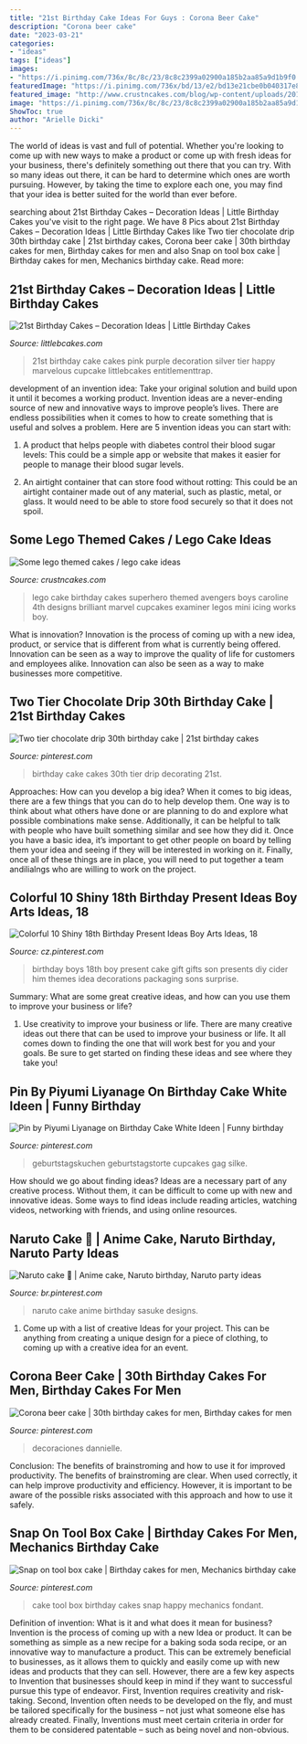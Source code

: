 ```yaml
---
title: "21st Birthday Cake Ideas For Guys : Corona Beer Cake"
description: "Corona beer cake"
date: "2023-03-21"
categories:
- "ideas"
tags: ["ideas"]
images:
- "https://i.pinimg.com/736x/8c/8c/23/8c8c2399a02900a185b2aa85a9d1b9f0.jpg"
featuredImage: "https://i.pinimg.com/736x/bd/13/e2/bd13e21cbe0b040317e8b0b2e03eb1ee.jpg"
featured_image: "http://www.crustncakes.com/blog/wp-content/uploads/2015/07/7cf66d21b9727f4d663df8406ea766c6.jpg"
image: "https://i.pinimg.com/736x/8c/8c/23/8c8c2399a02900a185b2aa85a9d1b9f0.jpg"
ShowToc: true
author: "Arielle Dicki"
---
```



The world of ideas is vast and full of potential. Whether you're looking to come up with new ways to make a product or come up with fresh ideas for your business, there's definitely something out there that you can try. With so many ideas out there, it can be hard to determine which ones are worth pursuing. However, by taking the time to explore each one, you may find that your idea is better suited for the world than ever before.

	

		
searching about 21st Birthday Cakes – Decoration Ideas | Little Birthday Cakes you've visit to the right page. We have 8 Pics about 21st Birthday Cakes – Decoration Ideas | Little Birthday Cakes like Two tier chocolate drip 30th birthday cake | 21st birthday cakes, Corona beer cake | 30th birthday cakes for men, Birthday cakes for men and also Snap on tool box cake | Birthday cakes for men, Mechanics birthday cake. Read more:
		
    
## 21st Birthday Cakes – Decoration Ideas | Little Birthday Cakes

<img loading=lazy src="https://www.littlebcakes.com/wp-content/uploads/2014/02/21st-Birthday-Cakes.jpg" onerror="this.onerror=null;this.src='https://tse4.mm.bing.net/th?id=OIP.aWPKOjpY7p23B90pEj7SbAHaJ4&amp;pid=15.1';" alt="21st Birthday Cakes – Decoration Ideas | Little Birthday Cakes">

_Source: littlebcakes.com_

>21st birthday cake cakes pink purple decoration silver tier happy marvelous cupcake littlebcakes entitlementtrap. 

	

development of an invention idea: Take your original solution and build upon it until it becomes a working product.
Invention ideas are a never-ending source of new and innovative ways to improve people’s lives. There are endless possibilities when it comes to how to create something that is useful and solves a problem. Here are 5 invention ideas you can start with:
1) A product that helps people with diabetes control their blood sugar levels: This could be a simple app or website that makes it easier for people to manage their blood sugar levels.

2) An airtight container that can store food without rotting: This could be an airtight container made out of any material, such as plastic, metal, or glass. It would need to be able to store food securely so that it does not spoil.

    
## Some Lego Themed Cakes / Lego Cake Ideas

<img loading=lazy src="http://www.crustncakes.com/blog/wp-content/uploads/2015/07/7cf66d21b9727f4d663df8406ea766c6.jpg" onerror="this.onerror=null;this.src='https://tse1.mm.bing.net/th?id=OIP.AMoj52Yti_3XMfMQ7Wdc4wHaJ3&amp;pid=15.1';" alt="Some lego themed cakes / lego cake ideas">

_Source: crustncakes.com_

>lego cake birthday cakes superhero themed avengers boys caroline 4th designs brilliant marvel cupcakes examiner legos mini icing works boy. 

	

What is innovation?
Innovation is the process of coming up with a new idea, product, or service that is different from what is currently being offered. Innovation can be seen as a way to improve the quality of life for customers and employees alike. Innovation can also be seen as a way to make businesses more competitive.

    
## Two Tier Chocolate Drip 30th Birthday Cake | 21st Birthday Cakes

<img loading=lazy src="https://i.pinimg.com/736x/1f/8a/17/1f8a17edcd414db0e4734107212d7e6b--th-cake-th-birthday-cakes.jpg" onerror="this.onerror=null;this.src='https://tse1.mm.bing.net/th?id=OIP.-jRie77F137UT67WY89RZAHaNK&amp;pid=15.1';" alt="Two tier chocolate drip 30th birthday cake | 21st birthday cakes">

_Source: pinterest.com_

>birthday cake cakes 30th tier drip decorating 21st. 

	

Approaches: How can you develop a big idea?
When it comes to big ideas, there are a few things that you can do to help develop them. One way is to think about what others have done or are planning to do and explore what possible combinations make sense. Additionally, it can be helpful to talk with people who have built something similar and see how they did it. Once you have a basic idea, it’s important to get other people on board by telling them your idea and seeing if they will be interested in working on it. Finally, once all of these things are in place, you will need to put together a team andilialngs who are willing to work on the project.

    
## Colorful 10 Shiny 18th Birthday Present Ideas Boy Arts Ideas, 18

<img loading=lazy src="https://i.pinimg.com/736x/8c/8c/23/8c8c2399a02900a185b2aa85a9d1b9f0.jpg" onerror="this.onerror=null;this.src='https://tse4.mm.bing.net/th?id=OIP.qysKdmKnuAcrem2iWR6jLQHaJ3&amp;pid=15.1';" alt="Colorful 10 Shiny 18th Birthday Present Ideas Boy Arts Ideas, 18">

_Source: cz.pinterest.com_

>birthday boys 18th boy present cake gift gifts son presents diy cider him themes idea decorations packaging sons surprise. 

	

Summary: What are some great creative ideas, and how can you use them to improve your business or life?
1. Use creativity to improve your business or life.
There are many creative ideas out there that can be used to improve your business or life. It all comes down to finding the one that will work best for you and your goals. Be sure to get started on finding these ideas and see where they take you!

    
## Pin By Piyumi Liyanage On Birthday Cake White Ideen | Funny Birthday

<img loading=lazy src="https://i.pinimg.com/736x/dd/18/17/dd18179de8c4431203ab3fcc0fd7079f.jpg" onerror="this.onerror=null;this.src='https://tse3.mm.bing.net/th?id=OIP.p8PzkFsxE6bmTyjbI6-LbwHaJ4&amp;pid=15.1';" alt="Pin by Piyumi Liyanage on Birthday Cake White Ideen | Funny birthday">

_Source: pinterest.com_

>geburtstagskuchen geburtstagstorte cupcakes gag silke. 

	

How should we go about finding ideas?
Ideas are a necessary part of any creative process. Without them, it can be difficult to come up with new and innovative ideas. Some ways to find ideas include reading articles, watching videos, networking with friends, and using online resources.

    
## Naruto Cake 🎂 | Anime Cake, Naruto Birthday, Naruto Party Ideas

<img loading=lazy src="https://i.pinimg.com/736x/bd/13/e2/bd13e21cbe0b040317e8b0b2e03eb1ee.jpg" onerror="this.onerror=null;this.src='https://tse1.mm.bing.net/th?id=OIP.hxGyFhS8Tk1l1TXkDBWheAHaNd&amp;pid=15.1';" alt="Naruto cake 🎂 | Anime cake, Naruto birthday, Naruto party ideas">

_Source: br.pinterest.com_

>naruto cake anime birthday sasuke designs. 

	

1. Come up with a list of creative Ideas for your project. This can be anything from creating a unique design for a piece of clothing, to coming up with a creative idea for an event.

    
## Corona Beer Cake | 30th Birthday Cakes For Men, Birthday Cakes For Men

<img loading=lazy src="https://i.pinimg.com/736x/57/e3/aa/57e3aafc4aeec7f2f8c53ae9b8bfe47e.jpg" onerror="this.onerror=null;this.src='https://tse1.mm.bing.net/th?id=OIP.xYFtAPeVriCPpwlduzfBJAHaJ3&amp;pid=15.1';" alt="Corona beer cake | 30th birthday cakes for men, Birthday cakes for men">

_Source: pinterest.com_

>decoraciones dannielle. 

	

Conclusion: The benefits of brainstroming and how to use it for improved productivity.
The benefits of brainstroming are clear. When used correctly, it can help improve productivity and efficiency. However, it is important to be aware of the possible risks associated with this approach and how to use it safely.

    
## Snap On Tool Box Cake | Birthday Cakes For Men, Mechanics Birthday Cake

<img loading=lazy src="https://i.pinimg.com/736x/2b/56/23/2b5623e6033dc2a4c2f371755cde259d--tool-box-cake.jpg" onerror="this.onerror=null;this.src='https://tse1.mm.bing.net/th?id=OIP.SI9yrf_YOpPRxQyqIF5ajgHaJ3&amp;pid=15.1';" alt="Snap on tool box cake | Birthday cakes for men, Mechanics birthday cake">

_Source: pinterest.com_

>cake tool box birthday cakes snap happy mechanics fondant. 

	

Definition of invention: What is it and what does it mean for business?
Invention is the process of coming up with a new Idea or product. It can be something as simple as a new recipe for a baking soda soda recipe, or an innovative way to manufacture a product. This can be extremely beneficial to businesses, as it allows them to quickly and easily come up with new ideas and products that they can sell. However, there are a few key aspects to Invention that businesses should keep in mind if they want to successful pursue this type of endeavor. First, Invention requires creativity and risk-taking. Second, Invention often needs to be developed on the fly, and must be tailored specifically for the business – not just what someone else has already created. Finally, Inventions must meet certain criteria in order for them to be considered patentable – such as being novel and non-obvious.

